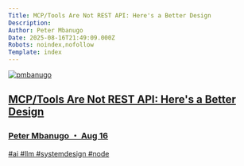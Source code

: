 ```yaml
---
Title: MCP/Tools Are Not REST API: Here's a Better Design
Description: 
Author: Peter Mbanugo
Date: 2025-08-16T21:49:09.000Z
Robots: noindex,nofollow
Template: index
---
```

<div class="ltag__link">
  <a href="/pmbanugo" class="ltag__link__link">
    <div class="ltag__link__pic">
      <img src="https://media2.dev.to/dynamic/image/width=800%2Cheight=%2Cfit=scale-down%2Cgravity=auto%2Cformat=auto/https%3A%2F%2Fdev-to-uploads.s3.amazonaws.com%2Fuploads%2Fuser%2Fprofile_image%2F775%2Fb53040cb-edbb-4c37-94ec-96bae8c67084.jpg" alt="pmbanugo">
    </div>
  </a>
  <a href="https://dev.to/pmbanugo/mcptools-are-not-rest-api-heres-a-better-design-46b3" class="ltag__link__link">
    <div class="ltag__link__content">
      <h2>MCP/Tools Are Not REST API: Here's a Better Design</h2>
      <h3>Peter Mbanugo ・ Aug 16</h3>
      <div class="ltag__link__taglist">
        <span class="ltag__link__tag">#ai</span>
        <span class="ltag__link__tag">#llm</span>
        <span class="ltag__link__tag">#systemdesign</span>
        <span class="ltag__link__tag">#node</span>
      </div>
    </div>
  </a>
</div>


